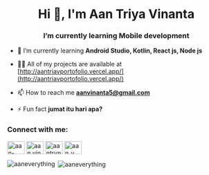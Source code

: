 <h1 align="center">Hi 👋, I'm Aan Triya Vinanta</h1>
<h3 align="center">I’m currently learning Mobile development</h3>


- 🌱 I’m currently learning **Android Studio, Kotlin, React js, Node js**

- 👨‍💻 All of my projects are available at [http://aantriavportofolio.vercel.app/](http://aantriavportofolio.vercel.app/)

- 📫 How to reach me **aanvinanta5@gmail.com**

- ⚡ Fun fact **jumat itu hari apa?**

<h3 align="left">Connect with me:</h3>
<p align="left">
<a href="https://linkedin.com/in/aan-triya-vinanta" target="blank"><img align="center" src="https://raw.githubusercontent.com/rahuldkjain/github-profile-readme-generator/master/src/images/icons/Social/linked-in-alt.svg" alt="aan-triya-vinanta" height="30" width="40" /></a>
<a href="https://fb.com/aan.vinanta.9" target="blank"><img align="center" src="https://raw.githubusercontent.com/rahuldkjain/github-profile-readme-generator/master/src/images/icons/Social/facebook.svg" alt="aan.vinanta.9" height="30" width="40" /></a>
<a href="https://instagram.com/aantrvnnta.js" target="blank"><img align="center" src="https://raw.githubusercontent.com/rahuldkjain/github-profile-readme-generator/master/src/images/icons/Social/instagram.svg" alt="aantrvnnta.js" height="30" width="40" /></a>
<a href="https://www.leetcode.com/aan_v" target="blank"><img align="center" src="https://raw.githubusercontent.com/rahuldkjain/github-profile-readme-generator/master/src/images/icons/Social/leet-code.svg" alt="aan_v" height="30" width="40" /></a>
</p>


<p><img align="left" src="https://github-readme-stats.vercel.app/api/top-langs?username=aaneverything&show_icons=true&locale=en&layout=compact" alt="aaneverything" /></p>
<p>&nbsp;<img align="center" src="https://github-readme-stats.vercel.app/api?username=aaneverything&show_icons=true&locale=en" alt="aaneverything" /></p>

